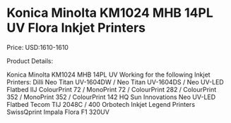 # Konica Minolta KM1024 MHB 14PL UV Flora Inkjet Printers

Price: USD:1610-1610

Product Details:

Konica Minolta KM1024 MHB 14PL UV
Working for the following Inkjet Printers:
Dilli Neo Titan UV-1604DW / Neo Titan UV-1604DS / Neo UV-LED Flatbed
IIJ ColourPrint 72 / MonoPrint 72 / ColourPrint 282 / ColourPrint 352 / MonoPrint 352 / ColourPrint 142 HQ
Sun Innovations Neo UV-LED Flatbed
Tecom TIJ 2048C / 400
Orbotech Inkjet Legend Printers
SwissQprint Impala
Flora F1 320UV